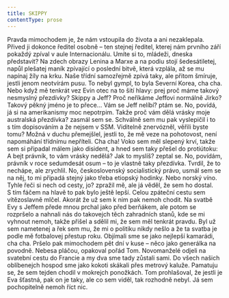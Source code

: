 ```yaml
---
title: SKIPPY
contentType: prose
---
```


<section>

Pravda mimochodem je, že nám vstoupila do života a ani nezaklepala. Přived ji dokonce ředitel osobně – ten stejnej ředitel, kterej nám prvního září pokaždý zpíval v aule Internacionálu. Umíte si to, mládeži, dneska představit? Na zdech obrazy Lenina a Marxe a na podiu stojí šedesátiletej, napůl plešatej maník zpívající o poslední bitvě, která vzplála, až se mu napínaj žíly na krku. Naše třídní samozřejmě zpívá taky, ale přitom šmíruje, jestli jenom neotvírám pusu. To nebyl gympl, to byla Severní Korea, cha cha. Nebo když mě tenkrát vez Evin otec na to šití hlavy: prej proč máme takový nesmyslný přezdívky? Skippy a Jeff? Proč neříkáme Jeffovi normálně Jirko? Takový pěkný jméno je to přece… Vám se Jeff nelíbí? ptám se. No, povídá, já si na amerikanismy moc nepotrpim. Takže proč vám dělá vrásky moje australská přezdívka? zasmál sem se. Schválně sem mu pak vyslepičil i to s tím dopisováním a že nejsem v SSM. Viditelně znervózněl, věřili byste tomu? Možná v duchu přemejšlel, jestli to, že mě veze na pohotovost, není napomáhání třídnímu nepříteli. Cha cha! Voko sem měl slepený krví, takže sem si připadal málem jako disident, a hned sem taky přešel do protiútoku: A bejt právník, to vám vrásky nedělá? Jak to myslíš? zeptal se. No, povídám, právník v roce sedumdesát osum – to je vlastně taky přezdívka. Tvrdil, že to nechápe, ale zrychlil. No, československý socialistický právo, usmál sem se na něj, to mi připadá stejný jako třeba etiopský hodinky. Nebo norský víno. Tyhle řeči si nech od cesty, jo? zpražil mě, ale já věděl, že sem ho dostal. S tím fáčem na hlavě to pak bylo ještě lepší. Celou zpáteční cestu sem vítězoslavně mlčel. Akorát že už sem k nim pak nemoh chodit. Na svatbě Evy s Jeffem přede mnou prchal jako před berňákem, ale potom se rozpršelo a nahnali nás do takovejch těch zahradních stanů, kde se mi vyhnout nemoh, takže přišel a sdělil mi, že sem měl tenkrát pravdu. Byl už sem nametenej a řek sem mu, že mi o politiku nikdy nešlo a že ta svatba je podle mě fotbalovej přestup roku. Objímali sme se jako nejlepší kamarádi, cha cha. Pršelo pak mimochodem pět dní v kuse – něco jako generálka na povodně. Nebesa pláčou, opakoval pořád Tom. Novomanželé odjeli na svatební cestu do Francie a my dva sme tady zůstali sami. Do všech našich oblíbenejch hospod sme jako kokoti skákali přes metrový kaluže. Pamatuju se, že sem tejden chodil v mokrejch ponožkách. Tom prohlašoval, že jestli je Eva šťastná, pak on je taky, ale co sem viděl, tak rozhodně nebyl. Já sem pochopitelně nemoh říct nic.

</section>
